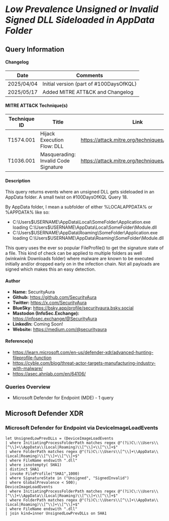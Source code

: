 # *Low Prevalence Unsigned or Invalid Signed DLL Sideloaded in AppData Folder*

## Query Information

#### Changelog

| Date | Comments |
|---|---|
| 2025/04/04 | Initial version (part of #100DaysOfKQL) |
| 2025/05/17 | Added MITRE ATT&CK and Changelog |

#### MITRE ATT&CK Technique(s)

| Technique ID | Title    | Link    |
| ---  | --- | --- |
| T1574.001 | Hijack Execution Flow: DLL | https://attack.mitre.org/techniques/T1574/001/ |
| T1036.001 | Masquerading: Invalid Code Signature | https://attack.mitre.org/techniques/T1036/001/ |

#### Description

This query returns events where an unsigned DLL gets sideloaded in an AppData folder. A small twist on #100DaysOfKQL Query 18.

By AppData folder, I mean a subfolder of either %LOCALAPPDATA% or %APPDATA% like so:

- C:\Users\$USERNAME\AppData\Local\SomeFolder\Application.exe loading C:\Users\$USERNAME\AppData\Local\SomeFolder\Module.dll
- C:\Users\$USERNAME\AppData\Roaming\SomeFolder\Application.exe loading C:\Users\$USERNAME\AppData\Roaming\SomeFolder\Module.dll

This query uses the ever so popular FileProfile() to get the signature state of a file. This kind of check can be applied to multiple folders as well (winkwink Downloads folder) where malware are known to be executed initially and/or dropped early on in the infection chain. Not all payloads are signed which makes this an easy detection.

#### Author <Optional>
- **Name:** SecurityAura
- **Github:** https://github.com/SecurityAura
- **Twitter:** https://x.com/SecurityAura
- **BlueSky:** https://bsky.app/profile/securityaura.bsky.social
- **Mastodon (InfoSec.Exchange):** https://infosec.exchange/@SecurityAura
- **LinkedIn:** Coming Soon!
- **Website:** https://medium.com/@securityaura

#### Reference(s)

- https://learn.microsoft.com/en-us/defender-xdr/advanced-hunting-fileprofile-function
- https://cyble.com/blog/threat-actor-targets-manufacturing-industry-with-malware/
- https://asec.ahnlab.com/en/64106/

### Queries Overview ###

- Microsoft Defender for Endpoint (MDE) - 1 query

## Microsoft Defender XDR ##
### Microsoft Defender for Endpoint via DeviceImageLoadEvents ###
```KQL
let UnsignedLowPrevDLLs = (DeviceImageLoadEvents
| where InitiatingProcessFolderPath matches regex @"(?i)C\:\\Users\\[^\\]+\\AppData\\(Local|Roaming)\\[^\\]+\\[^\\]+$"
| where FolderPath matches regex @"(?i)C\:\\Users\\[^\\]+\\AppData\\(Local|Roaming)\\[^\\]+\\[^\\]+$"
| where FileName endswith ".dll"
| where isnotempty( SHA1)
| distinct SHA1
| invoke FileProfile("SHA1",1000)
| where SignatureState in ("Unsigned", "SignedInvalid")
| where GlobalPrevalence < 500);
DeviceImageLoadEvents
| where InitiatingProcessFolderPath matches regex @"(?i)C\:\\Users\\[^\\]+\\AppData\\(Local|Roaming)\\[^\\]+\\[^\\]+$"
| where FolderPath matches regex @"(?i)C\:\\Users\\[^\\]+\\AppData\\(Local|Roaming)\\[^\\]+\\[^\\]+$"
| where FileName endswith ".dll"
| join kind=inner UnsignedLowPrevDLLs on SHA1
```
